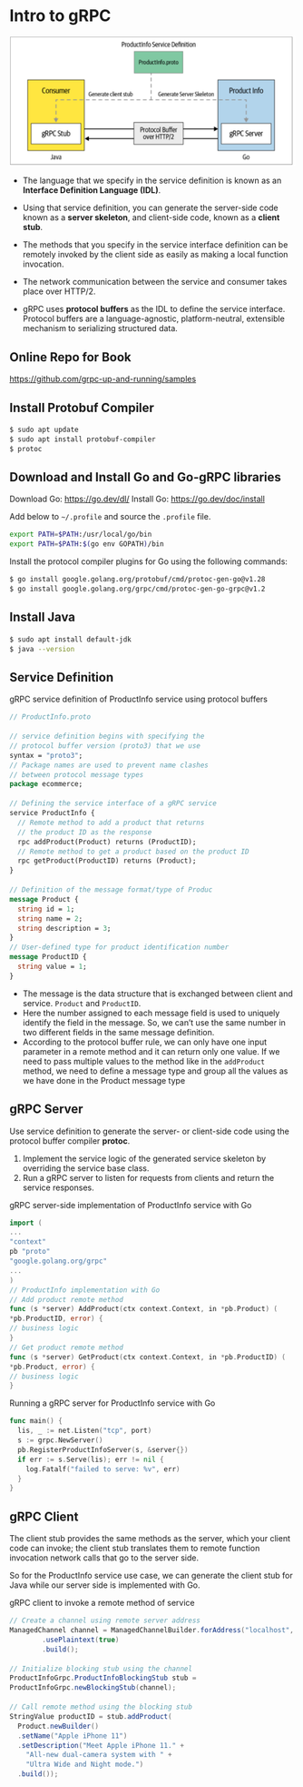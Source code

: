 # Intro to gRPC

<div align="center">
    <img src="grpc_intro.png">
</div>

- The language that we specify in the service definition is known
as an **Interface Definition Language (IDL)**.

- Using that service definition, you can generate the server-side code known as a **server skeleton**, and client-side code, known as a **client stub**.

- The methods that you specify in the service interface definition can be remotely invoked by the client side as easily as making a local function invocation.

- The network communication between the service and consumer takes place over HTTP/2.

- gRPC uses **protocol buffers** as the IDL to define the service interface. Protocol buffers are a language-agnostic, platform-neutral, extensible mechanism to serializing structured data.

## Online Repo for Book
https://github.com/grpc-up-and-running/samples

## Install Protobuf Compiler
```bash
$ sudo apt update
$ sudo apt install protobuf-compiler
$ protoc
```

## Download and Install Go and Go-gRPC libraries
Download Go: https://go.dev/dl/
Install Go: https://go.dev/doc/install

Add below to `~/.profile` and source the `.profile` file.
```bash
export PATH=$PATH:/usr/local/go/bin
export PATH=$PATH:$(go env GOPATH)/bin
```

Install the protocol compiler plugins for Go using the following commands:
```bash
$ go install google.golang.org/protobuf/cmd/protoc-gen-go@v1.28
$ go install google.golang.org/grpc/cmd/protoc-gen-go-grpc@v1.2
```

## Install Java
```bash
$ sudo apt install default-jdk
$ java --version
```

## Service Definition
gRPC service definition of ProductInfo service using protocol buffers
```protobuf
// ProductInfo.proto

// service definition begins with specifying the 
// protocol buffer version (proto3) that we use
syntax = "proto3";
// Package names are used to prevent name clashes 
// between protocol message types
package ecommerce;

// Defining the service interface of a gRPC service
service ProductInfo {
  // Remote method to add a product that returns 
  // the product ID as the response
  rpc addProduct(Product) returns (ProductID);
  // Remote method to get a product based on the product ID
  rpc getProduct(ProductID) returns (Product);
}

// Definition of the message format/type of Produc
message Product {
  string id = 1;
  string name = 2;
  string description = 3;
}
// User-defined type for product identification number
message ProductID {
  string value = 1;
}
```

- The message is the data structure that is exchanged between client and service. `Product` and `ProductID`.
- Here the number assigned to each message field is used to uniquely identify the field in the message. So, we can’t use the same number in two different fields in the same message definition.
- According to the protocol buffer rule, we can only have one input parameter in a remote method and it can return only one value. If we need to pass multiple values to the method like in the `addProduct` method, we need to define a message type and group all the values as we have done in the Product message type

## gRPC Server
Use service definition to generate the server- or client-side code using the protocol buffer compiler **protoc**.

1. Implement the service logic of the generated service skeleton by overriding the
service base class.
2. Run a gRPC server to listen for requests from clients and return the service
responses.

gRPC server-side implementation of ProductInfo service with Go
```go
import (
...
"context"
pb "proto"
"google.golang.org/grpc"
...
)
// ProductInfo implementation with Go
// Add product remote method
func (s *server) AddProduct(ctx context.Context, in *pb.Product) (
*pb.ProductID, error) {
// business logic
}
// Get product remote method
func (s *server) GetProduct(ctx context.Context, in *pb.ProductID) (
*pb.Product, error) {
// business logic
}
```

Running a gRPC server for ProductInfo service with Go
```go
func main() {
  lis, _ := net.Listen("tcp", port)
  s := grpc.NewServer()
  pb.RegisterProductInfoServer(s, &server{})
  if err := s.Serve(lis); err != nil {
    log.Fatalf("failed to serve: %v", err)
  }
}
```

## gRPC Client

The client stub provides the same methods as the server, which your client code can invoke; the client stub translates them to remote function invocation network calls that go to the server side.

So for the ProductInfo service use case, we can generate the client stub for Java while our server side is implemented with Go.

gRPC client to invoke a remote method of service
```java
// Create a channel using remote server address
ManagedChannel channel = ManagedChannelBuilder.forAddress("localhost", 8080)
        .usePlaintext(true)
        .build();

// Initialize blocking stub using the channel
ProductInfoGrpc.ProductInfoBlockingStub stub =
ProductInfoGrpc.newBlockingStub(channel);

// Call remote method using the blocking stub
StringValue productID = stub.addProduct(
  Product.newBuilder()
  .setName("Apple iPhone 11")
  .setDescription("Meet Apple iPhone 11." +
    "All-new dual-camera system with " +
    "Ultra Wide and Night mode.")
  .build());
```
